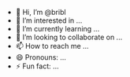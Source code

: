 - 👋 Hi, I’m @bribl
- 👀 I’m interested in ...
- 🌱 I’m currently learning ...
- 💞️ I’m looking to collaborate on ...
- 📫 How to reach me ...
- 😄 Pronouns: ...
- ⚡ Fun fact: ...

<!---
bribl/bribl is a ✨ special ✨ repository because its `README.md` (this file) appears on your GitHub profile.
You can click the Preview link to take a look at your changes.
--->

